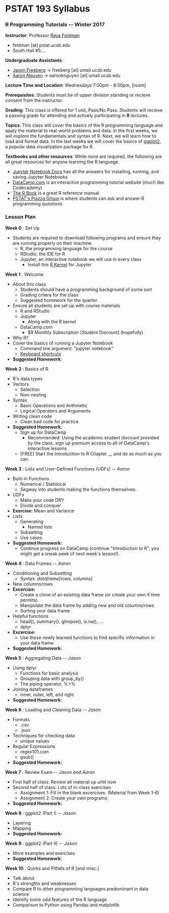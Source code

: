 # PSTAT 193 Syllabus
### R Programming Tutorials -- Winter 2017

**Instructor**:
Professor [Raya Feldman](http://www.pstat.ucsb.edu/faculty%20pages/FELDMAN.htm)
- feldman [at] pstat.ucsb.edu
- South Hall #5....

**Undergraduate Assistants**:
- [Jason Freeberg](https://www.linkedin.com/in/jfreeberg) -> freeberg [at] umail.ucsb.edu
- [Aaron Nguyen](https://www.linkedin.com/in/aaronknguyen) -> aaronknguyen [at] umail.ucsb.edu

**Lecture Time and Location**:
Wednesdays 7:00pm - 8:00pm, [room]

**Prerequisites**: Students must be of upper division standing or recieve consent from the instructor. 

**Grading**: This class is offered for 1 unit, Pass/No Pass. Students will recieve a passing grade for attending *and* actively participating in **8** lectures. 

**Topics**: This class will cover the basics of the R programming language and apply the material to real-world problems and data. In the first weeks, we will explore the fundamentals and syntax of R. Next, we will learn how to load and format data. In the last weeks we will cover the basics of [ggplot2](https://en.wikipedia.org/wiki/Ggplot2), a popular data visualization package for R.

**Textbooks and other resources**: While none are required, the following are all great resources for anyone learning the R language.
- [Jupyter Notebook Docs](http://jupyter-notebook.readthedocs.io/en/latest/) has all the answers for installing, running, and saving Jupyter Notebooks
- [DataCamp.com](https://www.datacamp.com/courses?learn=r_programming) is an interactive programming tutorial website (much like Codecademy)
- [The R Book](https://www.cs.upc.edu/~robert/teaching/estadistica/TheRBook.pdf) is a great R reference manual
- [PSTAT's Piazza Group](https://piazza.com/ucsb/other/pstat199) is where students can ask and answer R programming questions

### Lesson Plan

**Week 0** : Set Up
- Students are required to download following programs and ensure they are running properly on their machine.
  - R, the programming language for the course
  - RStudio, the IDE for R
  - Jupyter, an interactive notebook we will use in every class
    - Install this [R Kernel](https://github.com/IRkernel/IRkernel) for Jupyter

**Week 1** : Welcome
- About this class
  - Students should have a programming background of some sort
  - Grading critera for the class
  - Suggested homework for the quarter
- Ensure all students are set up with course materials
  - R and RStudio
  - Jupyter
    - Along with the R kernel
  - DataCamp.com
    - $9 Monthly Subscription [Student Discount]  (hopefully)
- Why R?
- Cover the basics of running a Jupyter Notebook
  - Command line argument: "jupyter notebook"
  - [Keyboard shortcuts](https://www.cheatography.com/weidadeyue/cheat-sheets/jupyter-notebook/)
- **Suggested Homework:**

**Week 2** : Basics of R
- R's data types
- Vectors
  - Selection
  - Non-nesting
- Syntax
  - Basic Operations and Arithmetic
  - Logical Operators and Arguments
- Writing clean code
  - Clean bad code for practice
- **Suggested Homework:**
  - Sign up for DataCamp
      - Recommended: Using the academic student discount provided by the class, sign up premium access to all of DataCamp's interactive lessons
  - [FREE] Start the Introduction to R Chapter \__ and do as much as you can.

**Week 3** : Lists and User-Defined Functions (UDFs) -- *Aaron*
- Built-in Functions
  - Numerical / Statistical
  - Segway into students making the functions themselves.
- UDFs
  - Make your code DRY
  - Divide and conquer
- **Exercise:** Mean and Variance
- Lists
  - Generating
    - Named lists
  - Subsetting
  - Use cases
- **Suggested Homework:**
  - Continue progress on DataCamp (continue "Introduction to R", you might get a sneak peek of next week's lesson!). 
 
**Week 4** : Data Frames -- *Aaron*
- Conditioning and Subsetting
  - Syntax: *dataframe[rows, columns]*
- New columns/rows
- **Excercise:** 
  - Create a clone of an existing data frame (or create your own if time permits)
  - Manipulate the data frame by adding new and old columns/rows
  - Sorting your data frame
- Helpful functions
  - head(), summary(), glimpse(), is.na(), ...
  - dplyr
- **Excercise:** 
  - Use these newly learned functions to find specific information in your data frame
- **Suggested Homework:**

**Week 5** : Aggregating Data -- *Jason*
- Using dplyr
  - Functions for basic analysis
  - Grouping data with group\_by()
  - The piping operator, %>%
- Joining dataframes
  - inner, outer, left, and right
- **Suggested Homework:**
 
**Week 6** : Loading and Cleaning Data -- *Jason*
- Formats
  - .csv
  - .json
- Techniques for checking data
  - unique values
- Regular Expressions
  - regex101.com
  - gsub()
- **Suggested Homework:**
 
**Week 7** : Review Exam -- *Jason and Aaron*
- First half of class: Review all material up until now
- Second half of class: Lots of in-class exercises
  - Assignment 1: Fill in the blank excercises. (Material from Week 1-6)
  - Assignment 2: Create your own programs. 
- **Suggested Homework:**
 
**Week 8** : ggplot2 (Part I) -- *Jason*
- Layering
- Mapping
- **Suggested Homework:**

**Week 9** : ggplot2 (Part II) -- *Jason*
- More examples and exercises
- **Suggested Homework:**

**Week 10** : Quirks and Pitfalls of R [and misc.]
- Talk about
- R's strengths and weaknesses
- Compare R to other programming languages predominant in data science
- Identify some odd features of the R language
- Comparison to Python using Pandas and matplotlib

